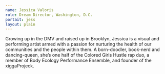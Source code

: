 ```yaml
---
name: Jessica Valoris
role: Dream Director, Washington, D.C. 
portait: jess
layout: plain
---
```


Growing up in the DMV and raised up in Brooklyn, Jessica is a visual and performing artist armed with a passion for nurturing the health of our communities and the people within them. A born-doodler, book-nerd and dancing-queen, she’s one half of the Colored Girls Hustle rap duo, a member of Body Ecology Performance Ensemble, and founder of the xiggaProjeck. 